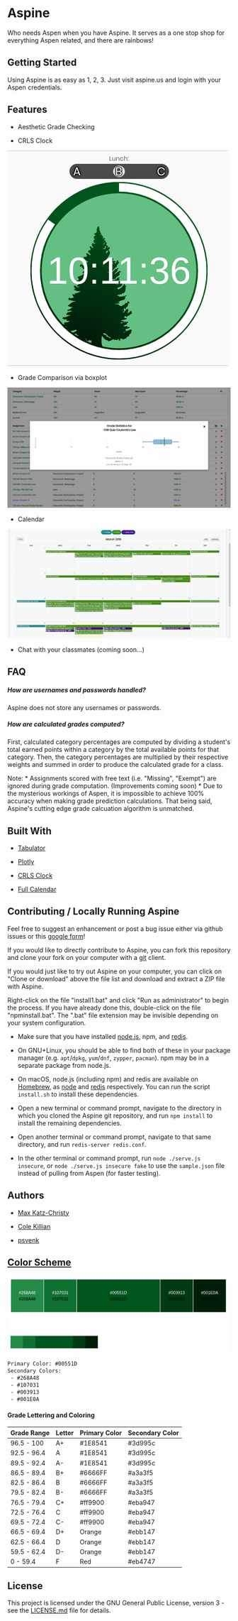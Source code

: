 Aspine
======

Who needs Aspen when you have Aspine. It serves as a one stop shop for
everything Aspen related, and there are rainbows!

Getting Started
---------------

Using Aspine is as easy as 1, 2, 3. Just visit aspine.us and login with your
Aspen credentials.

Features
--------

-   Aesthetic Grade Checking

-   CRLS Clock

![CRLS Clock Image](images/crls_clock.png)

-   Grade Comparison via boxplot

![Example Boxplot Image](images/boxplot.png)

-   Calendar

![Example Calendar Image](images/calendar.png)

-   Chat with your classmates (coming soon...)

FAQ
---

##### How are usernames and passwords handled?

Aspine does not store any usernames or passwords.

##### How are calculated grades computed?

First, calculated category percentages are computed by dividing a student's
total earned points within a category by the total available points for that
category. Then, the category percentages are multiplied by their respective
weights and summed in order to produce the calculated grade for a class.

Note: \* Assignments scored with free text (i.e. "Missing", "Exempt") are
ignored during grade computation. (Improvements coming soon) \* Due to the
mysterious workings of Aspen, it is impossible to achieve 100% accuracy when
making grade prediction calculations. That being said, Aspine's cutting edge
grade calcuation algorithm is unmatched.

Built With
----------

-   [Tabulator](https://github.com/olifolkerd/tabulator)

-   [Plotly](https://plot.ly/javascript/)

-   [CRLS Clock](https://github.com/CRLSCSClub/CRLSTime)

-   [Full Calendar](https://fullcalendar.io/)

Contributing / Locally Running Aspine
-------------------------------------

Feel free to suggest an enhancement or post a bug issue either via github issues
or this [google form](https://goo.gl/forms/PYQDtzkp0vHJbFLz2)!

If you would like to directly contribute to Aspine, you can fork this repository
and clone your fork on your computer with a [git](https://git-scm.com/) client.

If you would just like to try out Aspine on your computer, you can click on
"Clone or download" above the file list and download and extract a ZIP file with
Aspine.

Right-click on the file "install1.bat" and click "Run as administrator" to begin
the process. If you have already done this, double-click on the file
"npminstall.bat". The ".bat" file extension may be invisible depending on your
system configuration.

-   Make sure that you have installed [node.js](https://nodejs.org/), npm, and
    [redis](https://redis.io/).

-   On GNU+Linux, you should be able to find both of these in your package
    manager (e.g. `apt`/`dpkg`, `yum`/`dnf`, `zypper`, `pacman`). npm may be in
    a separate package from node.js.

-   On macOS, node.js (including npm) and redis are available on
    [Homebrew](https://brew.sh/), as
    [node](https://formulae.brew.sh/formula/node) and
    [redis](https://formulae.brew.sh/formula/redis) respectively. You can run
    the script `install.sh` to install these dependencies.

-   Open a new terminal or command prompt, navigate to the directory in which
    you cloned the Aspine git repository, and run `npm install` to install the
    remaining dependencies.

-   Open another terminal or command prompt, navigate to that same directory,
    and run `redis-server redis.conf`.

-   In the other terminal or command prompt, run `node ./serve.js insecure`, or
    `node ./serve.js insecure fake` to use the `sample.json` file instead of
    pulling from Aspen (for faster testing).

Authors
-------

-   [Max Katz-Christy](https://github.com/maxtkc)

-   [Cole Killian](https://github.com/ruborcalor)

-   [psvenk](https://github.com/psvenk)

[Color Scheme](http://paletton.com/#uid=12W0u0kw0e-n8nFrjj8Hz9QS55d)
--------------------------------------------------------------------

![Color Palette](images/color_palette.png)

~~~~~~~~~~~~~~~~~~~~~~~~~~~~~~~~~~~~~~~~~~~~~~~~~~~~~~~~~~~~~~~~~~~~~~~~~~~~~~~~
Primary Color: #00551D
Secondary Colors:
 - #268A48
 - #107031
 - #003913
 - #001E0A
~~~~~~~~~~~~~~~~~~~~~~~~~~~~~~~~~~~~~~~~~~~~~~~~~~~~~~~~~~~~~~~~~~~~~~~~~~~~~~~~

#### Grade Lettering and Coloring

| Grade Range | Letter | Primary Color | Secondary Color |
|-------------|--------|---------------|-----------------|
| 96.5 - 100  | A+     | \#1E8541      | \#3d995c        |
| 92.5 - 96.4 | A      | \#1E8541      | \#3d995c        |
| 89.5 - 92.4 | A-     | \#1E8541      | \#3d995c        |
| 86.5 - 89.4 | B+     | \#6666FF      | \#a3a3f5        |
| 82.5 - 86.4 | B      | \#6666FF      | \#a3a3f5        |
| 79.5 - 82.4 | B-     | \#6666FF      | \#a3a3f5        |
| 76.5 - 79.4 | C+     | \#ff9900      | \#eba947        |
| 72.5 - 76.4 | C      | \#ff9900      | \#eba947        |
| 69.5 - 72.4 | C-     | \#ff9900      | \#eba947        |
| 66.5 - 69.4 | D+     | Orange        | \#ebb147        |
| 62.5 - 66.4 | D      | Orange        | \#ebb147        |
| 59.5 - 62.4 | D-     | Orange        | \#ebb147        |
| 0 - 59.4    | F      | Red           | \#eb4747        |

License
-------

This project is licensed under the GNU General Public License, version 3 - see
the [LICENSE.md](LICENSE.md) file for details.
